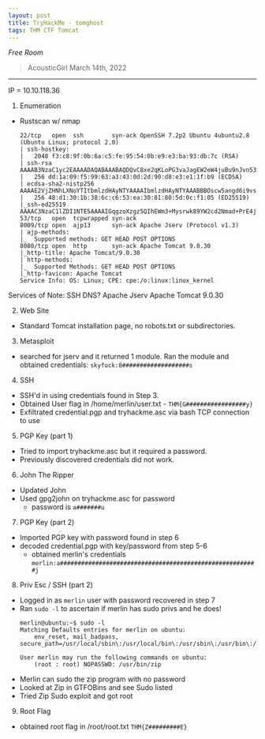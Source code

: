 ```yaml
---
layout: post
title: TryHackMe - tomghost
tags: THM CTF Tomcat
---
```


*Free Room*

> AcousticGirl 
> March 14th, 2022

--------

IP = 10.10.118.36

1. Enumeration
- Rustscan w/ nmap
	```
	22/tcp   open  ssh        syn-ack OpenSSH 7.2p2 Ubuntu 4ubuntu2.8 (Ubuntu Linux; protocol 2.0)
	| ssh-hostkey: 
	|   2048 f3:c8:9f:0b:6a:c5:fe:95:54:0b:e9:e3:ba:93:db:7c (RSA)
	| ssh-rsa AAAAB3NzaC1yc2EAAAADAQABAAABAQDQvC8xe2qKLoPG3vaJagEW2eW4juBu9nJvn53nRjyw7y/0GEWIxE1KqcPXZiL+RKfkKA7RJNTXN2W9kCG8i6JdVWs2x9wD28UtwYxcyo6M9dQ7i2mXlJpTHtSncOoufSA45eqWT4GY+iEaBekWhnxWM+TrFOMNS5bpmUXrjuBR2JtN9a9cqHQ2zGdSlN+jLYi2Z5C7IVqxYb9yw5RBV5+bX7J4dvHNIs3otGDeGJ8oXVhd+aELUN8/C2p5bVqpGk04KI2gGEyU611v3eOzoP6obem9vsk7Kkgsw7eRNt1+CBrwWldPr8hy6nhA6Oi5qmJgK1x+fCmsfLSH3sz1z4Ln
	|   256 dd:1a:09:f5:99:63:a3:43:0d:2d:90:d8:e3:e1:1f:b9 (ECDSA)
	| ecdsa-sha2-nistp256 AAAAE2VjZHNhLXNoYTItbmlzdHAyNTYAAAAIbmlzdHAyNTYAAABBBOscw5angd6i9vsr7MfCAugRPvtx/aLjNzjAvoFEkwKeO53N01Dn17eJxrbIWEj33sp8nzx1Lillg/XM+Lk69CQ=
	|   256 48:d1:30:1b:38:6c:c6:53:ea:30:81:80:5d:0c:f1:05 (ED25519)
	|_ssh-ed25519 AAAAC3NzaC1lZDI1NTE5AAAAIGqgzoXzgz5QIhEWm3+Mysrwk89YW2cd2Nmad+PrE4jw
	53/tcp   open  tcpwrapped syn-ack
	8009/tcp open  ajp13      syn-ack Apache Jserv (Protocol v1.3)
	| ajp-methods: 
	|_  Supported methods: GET HEAD POST OPTIONS
	8080/tcp open  http       syn-ack Apache Tomcat 9.0.30
	|_http-title: Apache Tomcat/9.0.30
	| http-methods: 
	|_  Supported Methods: GET HEAD POST OPTIONS
	|_http-favicon: Apache Tomcat
	Service Info: OS: Linux; CPE: cpe:/o:linux:linux_kernel
	```
Services of Note:
SSH
DNS?
Apache Jserv
Apache Tomcat 9.0.30

2. Web Site
- Standard Tomcat installation page, no robots.txt or subdirectories.

3. Metasploit
- searched for jserv and it returned 1 module. Ran the module and obtained credentials: `skyfuck:8###################s`

4. SSH
- SSH'd in using credentials found in Step 3.
- Obtained User flag in /home/merlin/user.txt - `THM{G#################y}`
- Exfiltrated credential.pgp and tryhackme.asc via bash TCP connection to use

5. PGP Key (part 1)
- Tried to import tryhackme.asc but it required a password.
- Previously discovered credentials did not work.

6. John The Ripper
- Updated John
- Used gpg2john on tryhackme.asc for password
	- password is `a#######u`

7. PGP Key (part 2)
- Imported PGP key with password found in step 6
- decoded credential.pgp with key/password from step 5-6
	- obtained merlin's credentials
	`merlin:a########################################################j`

8. Priv Esc / SSH (part 2)
- Logged in as `merlin` user with password recovered in step 7
- Ran `sudo -l` to ascertain if merlin has sudo privs and he does!
	```
	merlin@ubuntu:~$ sudo -l
	Matching Defaults entries for merlin on ubuntu:
	    env_reset, mail_badpass, secure_path=/usr/local/sbin\:/usr/local/bin\:/usr/sbin\:/usr/bin\:/sbin\:/bin\:/snap/bin

	User merlin may run the following commands on ubuntu:
	    (root : root) NOPASSWD: /usr/bin/zip
	```
- Merlin can sudo the zip program with no password
- Looked at Zip in GTFOBins and see Sudo listed
- Tried Zip Sudo exploit and got root

9. Root Flag
- obtained root flag in /root/root.txt
	`THM{Z#########E}` 
